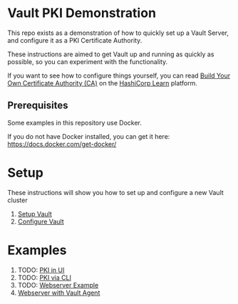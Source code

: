 # Vault PKI Demonstration

This repo exists as a demonstration of how to quickly set up a Vault Server, and configure it as a PKI Certificate Authority.

These instructions are aimed to get Vault up and running as quickly as possible, so you can experiment with the functionality.

If you want to see how to configure things yourself, you can read [Build Your Own Certificate Authority (CA)](https://learn.hashicorp.com/tutorials/vault/pki-engine) on the [HashiCorp Learn](https://learn.hashicorp.com/) platform.


## Prerequisites

Some examples in this repository use Docker.

If you do not have Docker installed, you can get it here: https://docs.docker.com/get-docker/

# Setup

These instructions will show you how to set up and configure a new Vault cluster

1. [Setup Vault](setup/000_hcp_vault.md)
2. [Configure Vault](setup/001_configure_vault.md)

# Examples

1. TODO: [PKI in UI](examples/100_pki_ui.md)
2. TODO: [PKI via CLI](examples/101_pki_cli.md)
3. TODO: [Webserver Example](examples/102_webserver.md)
4. [Webserver with Vault Agent](examples/103_vault_agent.md)
